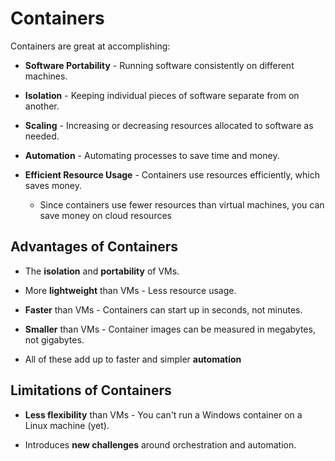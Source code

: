 # Containers

Containers are great at accomplishing:

* **Software Portability** - Running software consistently on different machines.

* **Isolation** - Keeping individual pieces of software separate from on another.

* **Scaling** - Increasing or decreasing resources allocated to software as needed.

* **Automation** - Automating processes to save time and money.

* **Efficient Resource Usage** - Containers use resources efficiently, which saves money.

  * Since containers use fewer resources than virtual machines, you can save money on cloud resources

## Advantages of Containers

* The **isolation** and **portability** of VMs.

* More **lightweight** than VMs - Less resource usage.

* **Faster** than VMs - Containers can start up in seconds, not minutes.

* **Smaller** than VMs - Container images can be measured in megabytes, not gigabytes.

* All of these add up to faster and simpler **automation**

## Limitations of Containers

* **Less flexibility** than VMs - You can't run a Windows container on a Linux machine (yet).

* Introduces **new challenges** around orchestration and automation.
